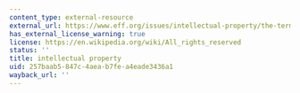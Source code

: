 ```yaml
---
content_type: external-resource
external_url: https://www.eff.org/issues/intellectual-property/the-term
has_external_license_warning: true
license: https://en.wikipedia.org/wiki/All_rights_reserved
status: ''
title: intellectual property
uid: 257baab5-847c-4aea-b7fe-a4eade3436a1
wayback_url: ''
---
```

